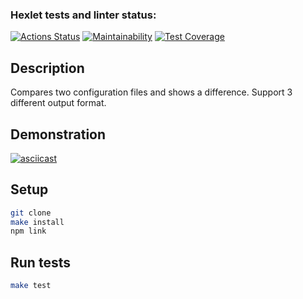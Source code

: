 ### Hexlet tests and linter status:
[![Actions Status](https://github.com/LevKrestuaninov/fullstack-javascript-project-46/workflows/hexlet-check/badge.svg)](https://github.com/LevKrestuaninov/fullstack-javascript-project-46/actions)
[![Maintainability](https://api.codeclimate.com/v1/badges/d31301565405dc7f2ee0/maintainability)](https://codeclimate.com/github/LevKrestuaninov/fullstack-javascript-project-46/maintainability)
[![Test Coverage](https://api.codeclimate.com/v1/badges/d31301565405dc7f2ee0/test_coverage)](https://codeclimate.com/github/LevKrestuaninov/fullstack-javascript-project-46/test_coverage)

## Description
Compares two configuration files and shows a difference.
Support 3 different output format.

## Demonstration
[![asciicast](https://asciinema.org/a/Pi9hKzHvAyAhMwhD9U8CxmekI.svg)](https://asciinema.org/a/Pi9hKzHvAyAhMwhD9U8CxmekI)

## Setup
```sh
git clone
make install
npm link
```

## Run tests
```sh
make test
```